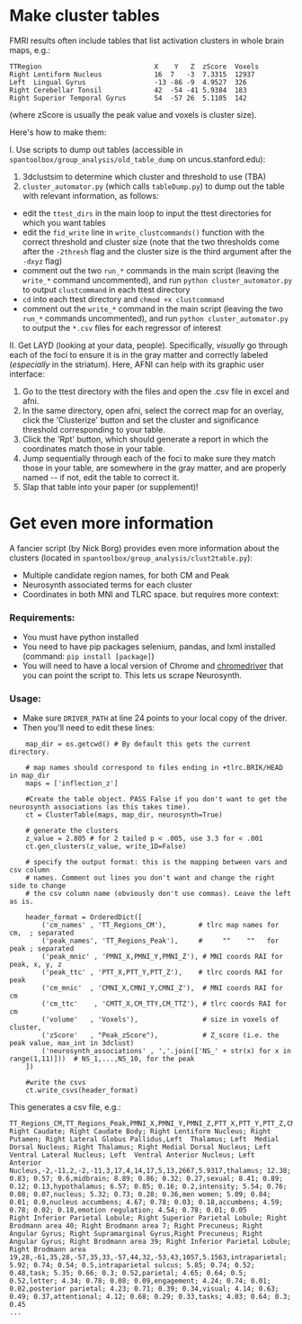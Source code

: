 # Make cluster tables
FMRI results often include tables that list activation clusters in whole brain maps, e.g.: 
```
TTRegion	                        X	 Y	 Z	zScore	Voxels
Right Lentiform Nucleus         	16	7	-3	7.3315	12937
Left  Lingual Gyrus             	-13	-86	-9	4.9527	326
Right Cerebellar Tonsil         	42	-54	-41	5.9384	183
Right Superior Temporal Gyrus   	54	-57	26	5.1105	142
```
(where zScore is usually the peak value and voxels is cluster size).

Here's how to make them:

I. Use scripts to dump out tables (accessible in `spantoolbox/group_analysis/old_table_dump` on uncus.stanford.edu):
1. 3dclustsim to determine which cluster and threshold to use (TBA)
2. `cluster_automator.py` (which calls `tableDump.py`) to dump out the table with relevant information, as follows:
* edit the `ttest_dirs` in the main loop to input the ttest directories for which you want tables
* edit the `fid_write` line in `write_clustcommands()` function with the correct threshold and cluster size (note that the two thresholds come after the `-2thresh` flag and the cluster size is the third argument after the `-dxyz` flag)
* comment out the two `run_*` commands in the main script (leaving the `write_*` command uncommented), and run `python cluster_automator.py` to output `clustcommand` in each ttest directory
* `cd` into each ttest directory and `chmod +x clustcommand`
* comment out the `write_*` command in the main script (leaving the two `run_*` commands uncommented), and run `python cluster_automator.py` to output the `*.csv` files for each regressor of interest

II. Get LAYD (looking at your data, people). Specifically, *visually* go through each of the foci to ensure it is in the gray matter and correctly labeled (*especially* in the striatum). Here, AFNI can help with its graphic user interface: 
1. Go to the ttest directory with the files and open the .csv file in excel and afni. 
2. In the same directory, open afni, select the correct map for an overlay, click the 'Clusterize' button and set the cluster and significance threshold corresponding to your table. 
3. Click the 'Rpt' button, which should generate a report in which the coordinates match those in your table. 
4. Jump sequentially through each of the foci to make sure they match those in your table, are somewhere in the gray matter, and are properly named -- if not, edit the table to correct it. 
5. Slap that table into your paper (or supplement)!

# Get even more information

A fancier script (by Nick Borg) provides even more information about the clusters (located in `spantoolbox/group_analysis/clust2table.py`):
* Multiple candidate region names, for both CM and Peak
* Neurosynth associated terms for each cluster
* Coordinates in both MNI and TLRC space. 
but requires more context: 

### Requirements:
* You must have python installed
* You need to have pip packages selenium, pandas, and lxml installed (command: `pip install [package]`) 
* You will need to have a local version of Chrome and [chromedriver](https://sites.google.com/a/chromium.org/chromedriver/downloads) that you can point the script to. This lets us scrape Neurosynth. 

### Usage:
* Make sure `DRIVER_PATH` at line 24 points to your local copy of the driver. 
* Then you'll need to edit these lines:
```
    map_dir = os.getcwd() # By default this gets the current directory. 
    
    # map names should correspond to files ending in +tlrc.BRIK/HEAD in map_dir
    maps = ['inflection_z']

    #Create the table object. PASS False if you don't want to get the neurosynth associations (as this takes time).
    ct = ClusterTable(maps, map_dir, neurosynth=True)

    # generate the clusters
    z_value = 2.805 # for 2 tailed p < .005, use 3.3 for < .001
    ct.gen_clusters(z_value, write_1D=False) 

    # specify the output format: this is the mapping between vars and csv column
    # names. Comment out lines you don't want and change the right side to change
    # the csv column name (obviously don't use commas). Leave the left as is.

    header_format = OrderedDict([
        ('cm_names' , 'TT_Regions_CM'),        # tlrc map names for cm,  ; separated
        ('peak_names', 'TT_Regions_Peak'),     #     ""    ""   for peak ; separated
        ('peak_mnic' , 'PMNI_X,PMNI_Y,PMNI_Z'), # MNI coords RAI for peak, x, y, z
        ('peak_ttc' , 'PTT_X,PTT_Y,PTT_Z'),    # tlrc coords RAI for peak
        ('cm_mnic'  , 'CMNI_X,CMNI_Y,CMNI_Z'),  # MNI coords RAI for cm
        ('cm_ttc'    , 'CMTT_X,CM_TTY,CM_TTZ'), # tlrc coords RAI for cm
        ('volume'   , 'Voxels'),                # size in voxels of cluster,
        ('zScore'   , "Peak_zScore"),           # Z_score (i.e. the peak value, max_int in 3dclust)
        ('neurosynth_associations' , ','.join(['NS_' + str(x) for x in range(1,11)]))  # NS_1,...,NS_10, for the peak
    ])

    #write the csvs
    ct.write_csvs(header_format)
```

This generates a csv file, e.g.:

```
TT_Regions_CM,TT_Regions_Peak,PMNI_X,PMNI_Y,PMNI_Z,PTT_X,PTT_Y,PTT_Z,CMNI_X,CMNI_Y,CMNI_Z,CMTT_X,CM_TTY,CM_TTZ,Voxels,Peak_zScore,NS_1,NS_2,NS_3,NS_4,NS_5,NS_6,NS_7,NS_8,NS_9,NS_10
Right Caudate; Right Caudate Body; Right Lentiform Nucleus; Right Putamen; Right Lateral Globus Pallidus,Left  Thalamus; Left  Medial Dorsal Nucleus; Right Thalamus; Right Medial Dorsal Nucleus; Left  Ventral Lateral Nucleus; Left  Ventral Anterior Nucleus; Left  Anterior Nucleus,-2,-11,2,-2,-11,3,17,4,14,17,5,13,2667,5.9317,thalamus; 12.38; 0.83; 0.57; 0.6,midbrain; 8.89; 0.86; 0.32; 0.27,sexual; 8.41; 0.89; 0.12; 0.13,hypothalamus; 6.57; 0.85; 0.16; 0.2,intensity; 5.54; 0.76; 0.08; 0.07,nucleus; 5.32; 0.73; 0.28; 0.36,men women; 5.09; 0.84; 0.01; 0.0,nucleus accumbens; 4.67; 0.78; 0.03; 0.18,accumbens; 4.59; 0.78; 0.02; 0.18,emotion regulation; 4.54; 0.78; 0.01; 0.05
Right Inferior Parietal Lobule; Right Superior Parietal Lobule; Right Brodmann area 40; Right Brodmann area 7; Right Precuneus; Right Angular Gyrus; Right Supramarginal Gyrus,Right Precuneus; Right Angular Gyrus; Right Brodmann area 39; Right Inferior Parietal Lobule; Right Brodmann area 19,28,-61,35,28,-57,35,33,-57,44,32,-53,43,1057,5.1563,intraparietal; 5.92; 0.74; 0.54; 0.5,intraparietal sulcus; 5.85; 0.74; 0.52; 0.48,task; 5.35; 0.66; 0.3; 0.52,parietal; 4.65; 0.64; 0.5; 0.52,letter; 4.34; 0.78; 0.08; 0.09,engagement; 4.24; 0.74; 0.01; 0.02,posterior parietal; 4.23; 0.71; 0.39; 0.34,visual; 4.14; 0.63; 0.49; 0.37,attentional; 4.12; 0.68; 0.29; 0.33,tasks; 4.03; 0.64; 0.3; 0.45
...
```

